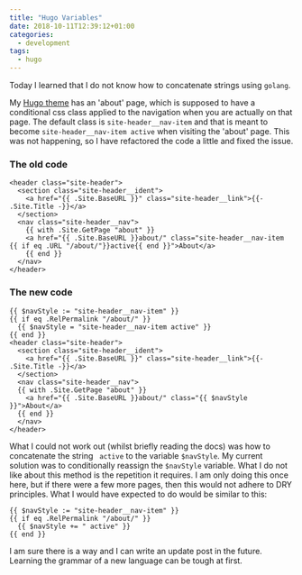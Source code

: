 ```yaml
---
title: "Hugo Variables"
date: 2018-10-11T12:39:12+01:00
categories:
  - development
tags:
  - hugo
---
```


Today I learned that I do not know how to concatenate strings using `golang`.

My [Hugo theme](https://github.com/freemagee/comfortable-basic) has an 'about' page, which is supposed to have a conditional css class applied to the navigation when you are actually on that page. The default class is `site-header__nav-item` and that is meant to become `site-header__nav-item active` when visiting the 'about' page. This was not happening, so I have refactored the code a little and fixed the issue.

### The old code

```golang
<header class="site-header">
  <section class="site-header__ident">
    <a href="{{ .Site.BaseURL }}" class="site-header__link">{{- .Site.Title -}}</a>
  </section>
  <nav class="site-header__nav">
    {{ with .Site.GetPage "about" }}
    <a href="{{ .Site.BaseURL }}about/" class="site-header__nav-item {{ if eq .URL "/about/"}}active{{ end }}">About</a>
    {{ end }}
  </nav>
</header>
```

### The new code

```golang
{{ $navStyle := "site-header__nav-item" }}
{{ if eq .RelPermalink "/about/" }}
  {{ $navStyle = "site-header__nav-item active" }}
{{ end }}
<header class="site-header">
  <section class="site-header__ident">
    <a href="{{ .Site.BaseURL }}" class="site-header__link">{{- .Site.Title -}}</a>
  </section>
  <nav class="site-header__nav">
  {{ with .Site.GetPage "about" }}
    <a href="{{ .Site.BaseURL }}about/" class="{{ $navStyle }}">About</a>
  {{ end }}
  </nav>
</header>
```

What I could not work out (whilst briefly reading the docs) was how to concatenate the string ` active` to the variable `$navStyle`. My current solution was to conditionally reassign the `$navStyle` variable. What I do not like about this method is the repetition it requires. I am only doing this once here, but if there were a few more pages, then this would not adhere to DRY principles. What I would have expected to do would be similar to this:

```golang
{{ $navStyle := "site-header__nav-item" }}
{{ if eq .RelPermalink "/about/" }}
  {{ $navStyle += " active" }}
{{ end }}
```

I am sure there is a way and I can write an update post in the future. Learning the grammar of a new language can be tough at first.